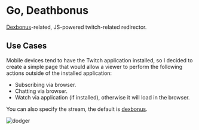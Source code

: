# Go, Deathbonus

[Dexbonus][dexbonus-twitter]-related, JS-powered twitch-related redirector.

## Use Cases

Mobile devices tend to have the Twitch application installed, so I decided to create a simple page
that would allow a viewer to perform the following actions outside of the installed application:

* Subscribing via browser.
* Chatting via browser.
* Watch via application (if installed), otherwise it will load in the browser.

You can also specify the stream, the default is [dexbonus][dexbonus-twitch].

![dodger](assets/tell-me.gif)

[dexbonus-twitter]: https://twitter.com/dexbonus
[dexbonus-twitch]: https://twitch.tv/dexbonus
